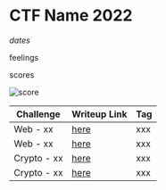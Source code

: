 # CTF Name 2022

<em>dates</em>

feelings

scores

![score](./images/)

| Challenge   | Writeup Link     | Tag |
| ----------- | ---------------- | --- |
| Web - xx    | [here](./xxx.md) | xxx |
| Web - xx    | [here](./xxx.md) | xxx |
| Crypto - xx | [here](./xxx.md) | xxx |
| Crypto - xx | [here](./xxx.md) | xxx |
